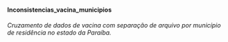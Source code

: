 <h4> Inconsistencias_vacina_municipios <h4>
<h6> Cruzamento de dados de vacina com separação de arquivo por município de residência no estado da Paraíba. <h6>
